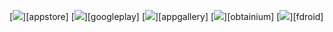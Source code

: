 <span class="badge">[![](/images/badges/apple-appstore.svg)][appstore]</span>
<span class="badge">[![](/images/badges/googleplay.svg)][googleplay]</span>
<span class="badge">[![](/images/badges/huawei-appgallery.svg)][appgallery]</span>
<span class="badge">[![](/images/badges/obtainium.svg)][obtainium]</span>
<span class="badge">[![](/images/badges/f-droid.svg)][fdroid]</span>
